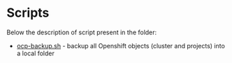 Scripts
===============

Below the description of script present in the folder:

* [ocp-backup.sh](https://github.com/miticojo/openshift-utils/blob/master/scripts/ocp-backup.sh) - backup all Openshift objects (cluster and projects) into a local folder 
